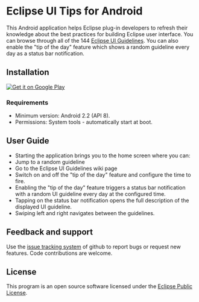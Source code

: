 Eclipse UI Tips for Android
===========================

This Android application helps Eclipse plug-in developers to refresh their knowledge about the best practices for building Eclipse user interface. You can browse through all of the 144 [Eclipse UI Guidelines](http://wiki.eclipse.org/User_Interface_Guidelines). You can also enable the "tip of the day" feature which shows a random guideline every day as a status bar notification. 

Installation
------------

[![Get it on Google Play](http://www.android.com/images/brand/get_it_on_play_logo_large.png)](http://play.google.com/store/apps/details?id=name.raev.kaloyan.android.eclipseuitips)

### Requirements

* Minimum version: Android 2.2 (API 8).
* Permissions: System tools - automatically start at boot.  

User Guide
----------

* Starting the application brings you to the home screen where you can:
 * Jump to a random guideline
 * Go to the Eclipse UI Guidelines wiki page
 * Switch on and off the "tip of the day" feature and configure the time to fire. 
* Enabling the "tip of the day" feature triggers a status bar notification with a random UI guideline every day at the configured time.  
* Tapping on the status bar notification opens the full description of the displayed UI guideline. 
* Swiping left and right navigates between the guidelines. 

Feedback and support
--------------------

Use the [issue tracking system](https://github.com/kaloyan-raev/eclipse-ui-tips/issues) of github to report bugs or request new features. Code contributions are welcome. 

License
-------

This program is an open source software licensed under the [Eclipse Public License](http://www.eclipse.org/legal/epl-v10.html).